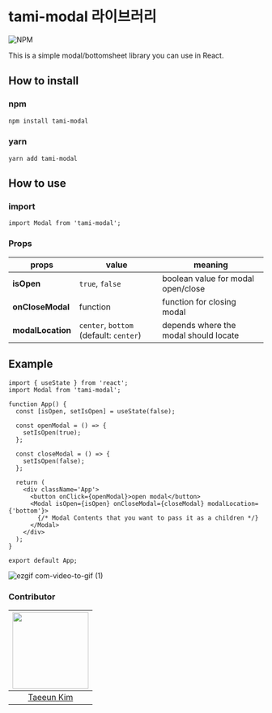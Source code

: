 # tami-modal 라이브러리

![NPM](https://img.shields.io/npm/v/tami-modal.svg)

This is a simple modal/bottomsheet library you can use in React.

## How to install

### npm

```bash
npm install tami-modal
```

### yarn

```tsx
yarn add tami-modal
```

## How to use

### import

```tsx
import Modal from 'tami-modal';
```

### Props

| props             | value                                  | meaning                               |
| ----------------- | -------------------------------------- | ------------------------------------- |
| **isOpen**        | `true`, `false`                        | boolean value for modal open/close    |
| **onCloseModal**  | function                               | function for closing modal            |
| **modalLocation** | `center`, `bottom` (default: `center`) | depends where the modal should locate |

## Example

```tsx
import { useState } from 'react';
import Modal from 'tami-modal';

function App() {
  const [isOpen, setIsOpen] = useState(false);

  const openModal = () => {
    setIsOpen(true);
  };

  const closeModal = () => {
    setIsOpen(false);
  };

  return (
    <div className='App'>
      <button onClick={openModal}>open modal</button>
      <Modal isOpen={isOpen} onCloseModal={closeModal} modalLocation={'bottom'}>
        {/* Modal Contents that you want to pass it as a children */}
      </Modal>
    </div>
  );
}

export default App;
```

![ezgif com-video-to-gif (1)](https://user-images.githubusercontent.com/55427367/236401637-6f890099-fcbe-49af-9257-64f7841acf3a.gif)

### Contributor

| <img src="https://avatars.githubusercontent.com/u/55427367?v=4" width=150px> |
| :--------------------------------------------------------------------------: |
|                  [Taeeun Kim](http://github.com/xodms0309)                   |
